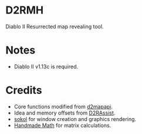# D2RMH
Diablo II Resurrected map revealing tool.

# Notes
* Diablo II v1.13c is required.

# Credits
* Core functions modified from [d2mapapi](https://github.com/jcageman/d2mapapi).
* Idea and memory offsets from [D2RAssist](https://github.com/misterokaygo/D2RAssist).
* [sokol](https://github.com/floooh/sokol) for window creation and graphics rendering.
* [Handmade Math](https://github.com/HandmadeMath/Handmade-Math) for matrix calculations.
